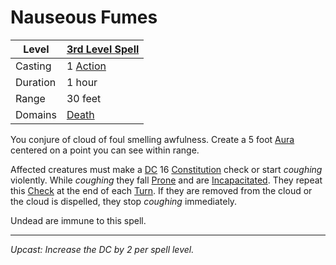 # Nauseous Fumes

| Level    | [3rd Level Spell](3rd%20Level%20Spells.md)          |
| -------- | --------------------------------------------------- |
| Casting  | 1 [Action](../../../../Game%20Procedures/Action.md) |
| Duration | 1 hour                                              |
| Range    | 30 feet                                             |
| Domains  | [Death](../../Spell%20Domains/Death.md)          |

You conjure of cloud of foul smelling awfulness. Create a 5 foot [Aura](../../Areas%20of%20Effect/Aura.md) centered on a point you can see within range.

Affected creatures must make a [DC](../../../../Game%20Procedures/DC.md) 16 [Constitution](../../../../Player%20Characters/Chosen%20Statistics/Constitution.md) check or start *coughing* violently. While *coughing* they fall [Prone](../../../../Conditions/Prone.md) and are [Incapacitated](../../../../Conditions/Incapacitated.md). They repeat this [Check](../../../../Game%20Procedures/Check.md) at the end of each [Turn](../../../../Game%20Procedures/Turn.md). If they are removed from the cloud or the cloud is dispelled, they stop *coughing* immediately.

Undead are immune to this spell.

---
*Upcast: Increase the DC by 2 per spell level.*
